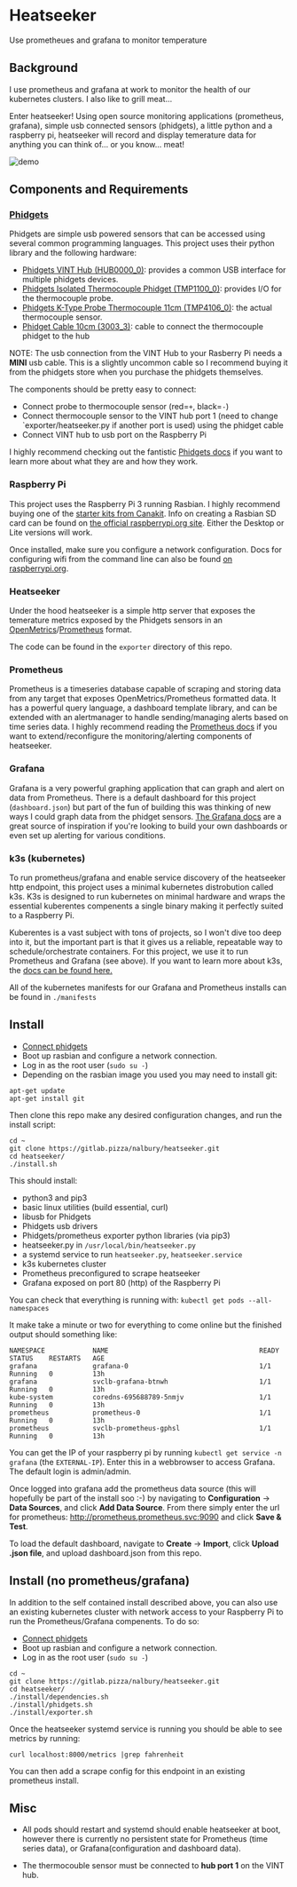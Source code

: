 # Heatseeker

Use prometheues and grafana to monitor temperature

## Background

I use prometheus and grafana at work to monitor the health of our kubernetes clusters. I also like to grill meat...

Enter heatseeker! Using open source monitoring applications (prometheus, grafana), simple usb connected sensors (phidgets), a little python and a raspberry pi, heatseeker will record and display temerature data for anything you can think of... or you know... meat!

![demo](https://heatseeker-assets.s3.amazonaws.com/ezgif.com-crop.gif)

## Components and Requirements

### [Phidgets](https://www.phidgets.com)

Phidgets are simple usb powered sensors that can be accessed using several common programming languages. This project uses their python library and the following hardware:

- [Phidgets VINT Hub (HUB0000_0)][1]: provides a common USB interface for multiple phidgets devices.
- [Phidgets Isolated Thermocouple Phidget (TMP1100_0)][2]: provides I/O for the thermocouple probe.
- [Phidgets K-Type Probe Thermocouple 11cm (TMP4106_0)][3]: the actual thermocouple sensor.
- [Phidget Cable 10cm (3003_3)][4]: cable to connect the thermocouple phidget to the hub

[1]: https://www.phidgets.com/?tier=3&catid=2&pcid=1&prodid=643
[2]: https://www.phidgets.com/?tier=3&catid=14&pcid=12&prodid=725
[3]: https://www.phidgets.com/?tier=3&catid=14&pcid=12&prodid=729
[4]: https://www.phidgets.com/?tier=3&catid=30&pcid=26&prodid=153


NOTE: The usb connection from the VINT Hub to your Rasberry Pi needs a **MINI** usb cable. This is a slightly uncommon cable so I recommend buying it from the phidgets store when you purchase the phidgets themselves. 

The components should be pretty easy to connect:
- Connect probe to thermocouple sensor (red=`+`, black=`-`)
- Connect thermocouple sensor to the VINT hub port 1 (need to change `exporter/heatseeker.py if another port is used) using the phidget cable 
- Connect VINT hub to usb port on the Raspberry Pi

I highly recommend checking out the fantistic [Phidgets docs](https://www.phidgets.com/docs/Main_Page) if you want to learn more about what they are and how they work.

### Raspberry Pi

This project uses the Raspberry Pi 3 running Rasbian. I highly recommend buying one of the [starter kits from Canakit](https://www.canakit.com/raspberry-pi-3-model-b-plus-starter-kit.html). Info on creating a Rasbian SD card can be found on [the official raspberrypi.org site](https://www.raspberrypi.org/documentation/installation/installing-images/README.md). Either the Desktop or Lite versions will work.

Once installed, make sure you configure a network configuration. Docs for configuring wifi from the command line can also be found [on raspberrypi.org](https://www.raspberrypi.org/documentation/configuration/wireless/wireless-cli.md).


### Heatseeker

Under the hood heatseeker is a simple http server that exposes the temerature metrics exposed by the Phidgets sensors in an [OpenMetrics](https://openmetrics.io)/[Prometheus](https://prometheus.io/docs/instrumenting/exposition_formats/) format. 

The code can be found in the `exporter` directory of this repo. 

### Prometheus

Prometheus is a timeseries database capable of scraping and storing data from any target that exposes OpenMetrics/Prometheus formatted data. It has a powerful query language, a dashboard template library, and can be extended with an alertmanager to handle sending/managing alerts based on time series data. I highly recommend reading the [Prometheus docs](https://prometheus.io/docs/introduction/overview/) if you want to extend/reconfigure the monitoring/alerting components of heatseeker.

### Grafana

Grafana is a very powerful graphing application that can graph and alert on data from Prometheus. There is a default dashboard for this project (`dashboard.json`) but part of the fun of building this was thinking of new ways I could graph data from the phidget sensors. [The Grafana docs](https://grafana.com/docs/guides/basic_concepts/) are a great source of inspiration if you're looking to build your own dashboards or even set up alerting for various conditions.

### k3s (kubernetes)

To run prometheus/grafana and enable service discovery of the heatseeker http endpoint, this project uses a minimal kubernetes distrobution called k3s. K3s is designed to run kubernetes on minimal hardware and wraps the essential kuberentes compenents a single binary making it perfectly suited to a Raspberry Pi.

Kuberentes is a vast subject with tons of projects, so I won't dive too deep into it, but the important part is that it gives us a reliable, repeatable way to schedule/orchestrate containers. For this project, we use it to run Prometheus and Grafana (see above). If you want to learn more about k3s, the [docs can be found here.](https://github.com/rancher/k3s/blob/master/README.md)

All of the kubernetes manifests for our Grafana and Prometheus installs can be found in `./manifests`

## Install

- [Connect phidgets](https://www.phidgets.com/?tier=3&catid=14&pcid=12&prodid=725#Getting_Started)
- Boot up rasbian and configure a network connection.
- Log in as the root user (`sudo su -`)
- Depending on the rasbian image you used you may need to install git:

```
apt-get update
apt-get install git
```

Then clone this repo make any desired configuration changes, and run the install script:

```
cd ~
git clone https://gitlab.pizza/nalbury/heatseeker.git
cd heatseeker/
./install.sh
```
This should install:
- python3 and pip3
- basic linux utilities (build essential, curl)
- libusb for Phidgets
- Phidgets usb drivers
- Phidgets/prometheus exporter python libraries (via pip3)
- heatseeker.py in `/usr/local/bin/heatseeker.py`
- a systemd service to run `heatseeker.py`, `heatseeker.service`
- k3s kubernetes cluster
- Prometheus preconfigured to scrape heatseeker
- Grafana exposed on port 80 (http) of the Raspberry Pi

You can check that everything is running with:
`kubectl get pods --all-namespaces`

It make take a minute or two for everything to come online but the finished output should something like:
```
NAMESPACE            NAME                                      READY   STATUS    RESTARTS   AGE
grafana              grafana-0                                 1/1     Running   0          13h
grafana              svclb-grafana-btnwh                       1/1     Running   0          13h
kube-system          coredns-695688789-5nmjv                   1/1     Running   0          13h
prometheus           prometheus-0                              1/1     Running   0          13h
prometheus           svclb-prometheus-gphsl                    1/1     Running   0          13h
```

You can get the IP of your raspberry pi by running `kubectl get service -n grafana` (the `EXTERNAL-IP`). Enter this in a webbrowser to access Grafana. The default login is admin/admin.

Once logged into grafana add the prometheus data source (this will hopefully be part of the install soo :-) by navigating to **Configuration** -> **Data Sources**, and click **Add Data Source**. From there simply enter the url for prometheus: http://prometheus.prometheus.svc:9090 and click **Save & Test**.

To load the default dashboard, navigate to **Create** -> **Import**, click **Upload .json file**, and upload dashboard.json from this repo.



## Install (no prometheus/grafana)

In addition to the self contained install described above, you can also use an existing kubernetes cluster with network access to your Raspberry Pi to run the Prometheus/Grafana compenents. To do so:

- [Connect phidgets](https://www.phidgets.com/?tier=3&catid=14&pcid=12&prodid=725#Getting_Started)
- Boot up rasbian and configure a network connection.
- Log in as the root user (`sudo su -`)

```
cd ~
git clone https://gitlab.pizza/nalbury/heatseeker.git
cd heatseeker/
./install/dependencies.sh
./install/phidgets.sh
./install/exporter.sh
```

Once the heatseeker systemd service is running you should be able to see metrics by running:

```
curl localhost:8000/metrics |grep fahrenheit
```

You can then add a scrape config for this endpoint in an existing prometheus install.

## Misc

- All pods should restart and systemd should enable heatseeker at boot, however there is currently no persistent state for Prometheus (time series data), or Grafana(configuration and dashboard data).

- The thermocouble sensor must be connected to  **hub port 1** on the VINT hub.
